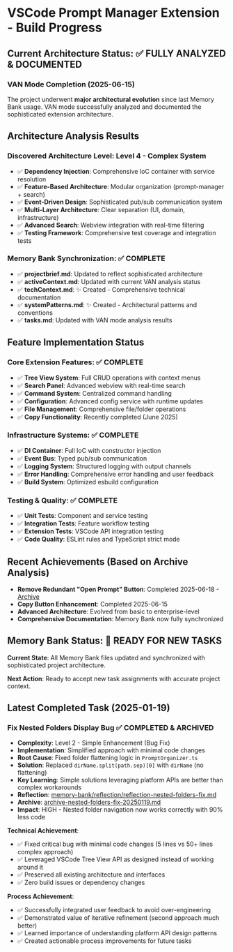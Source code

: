 # VSCode Prompt Manager Extension - Build Progress

## Current Architecture Status: ✅ FULLY ANALYZED & DOCUMENTED

### VAN Mode Completion (2025-06-15)

The project underwent **major architectural evolution** since last Memory Bank usage. VAN mode successfully analyzed and documented the sophisticated extension architecture.

## Architecture Analysis Results

### Discovered Architecture Level: **Level 4 - Complex System**

- ✅ **Dependency Injection**: Comprehensive IoC container with service resolution
- ✅ **Feature-Based Architecture**: Modular organization (prompt-manager + search)
- ✅ **Event-Driven Design**: Sophisticated pub/sub communication system
- ✅ **Multi-Layer Architecture**: Clear separation (UI, domain, infrastructure)
- ✅ **Advanced Search**: Webview integration with real-time filtering
- ✅ **Testing Framework**: Comprehensive test coverage and integration tests

### Memory Bank Synchronization: ✅ COMPLETE

- ✅ **projectbrief.md**: Updated to reflect sophisticated architecture
- ✅ **activeContext.md**: Updated with current VAN analysis status
- ✅ **techContext.md**: ✨ Created - Comprehensive technical documentation
- ✅ **systemPatterns.md**: ✨ Created - Architectural patterns and conventions
- ✅ **tasks.md**: Updated with VAN mode analysis results

## Feature Implementation Status

### Core Extension Features: ✅ COMPLETE

- ✅ **Tree View System**: Full CRUD operations with context menus
- ✅ **Search Panel**: Advanced webview with real-time search
- ✅ **Command System**: Centralized command handling
- ✅ **Configuration**: Advanced config service with runtime updates
- ✅ **File Management**: Comprehensive file/folder operations
- ✅ **Copy Functionality**: Recently completed (June 2025)

### Infrastructure Systems: ✅ COMPLETE

- ✅ **DI Container**: Full IoC with constructor injection
- ✅ **Event Bus**: Typed pub/sub communication
- ✅ **Logging System**: Structured logging with output channels
- ✅ **Error Handling**: Comprehensive error handling and user feedback
- ✅ **Build System**: Optimized esbuild configuration

### Testing & Quality: ✅ COMPLETE

- ✅ **Unit Tests**: Component and service testing
- ✅ **Integration Tests**: Feature workflow testing
- ✅ **Extension Tests**: VSCode API integration testing
- ✅ **Code Quality**: ESLint rules and TypeScript strict mode

## Recent Achievements (Based on Archive Analysis)

- **Remove Redundant "Open Prompt" Button**: Completed 2025-06-18 - [Archive](../docs/archive/archive-remove-open-prompt-button-20241218.md)
- **Copy Button Enhancement**: Completed 2025-06-15
- **Advanced Architecture**: Evolved from basic to enterprise-level
- **Comprehensive Documentation**: Memory Bank now fully synchronized

## Memory Bank Status: 🎯 READY FOR NEW TASKS

**Current State**: All Memory Bank files updated and synchronized with sophisticated project architecture.

**Next Action**: Ready to accept new task assignments with accurate project context.

## Latest Completed Task (2025-01-19)

### **Fix Nested Folders Display Bug** ✅ COMPLETED & ARCHIVED

- **Complexity**: Level 2 - Simple Enhancement (Bug Fix)
- **Implementation**: Simplified approach with minimal code changes
- **Root Cause**: Fixed folder flattening logic in `PromptOrganizer.ts`
- **Solution**: Replaced `dirName.split(path.sep)[0]` with `dirName` (no flattening)
- **Key Learning**: Simple solutions leveraging platform APIs are better than complex workarounds
- **Reflection**: [memory-bank/reflection/reflection-nested-folders-fix.md](reflection/reflection-nested-folders-fix.md)
- **Archive**: [archive-nested-folders-fix-20250119.md](../docs/archive/archive-nested-folders-fix-20250119.md)
- **Impact**: HIGH - Nested folder navigation now works correctly with 90% less code

**Technical Achievement**:

- ✅ Fixed critical bug with minimal code changes (5 lines vs 50+ lines complex approach)
- ✅ Leveraged VSCode Tree View API as designed instead of working around it
- ✅ Preserved all existing architecture and interfaces
- ✅ Zero build issues or dependency changes

**Process Achievement**:

- ✅ Successfully integrated user feedback to avoid over-engineering
- ✅ Demonstrated value of iterative refinement (second approach much better)
- ✅ Learned importance of understanding platform API design patterns
- ✅ Created actionable process improvements for future tasks
